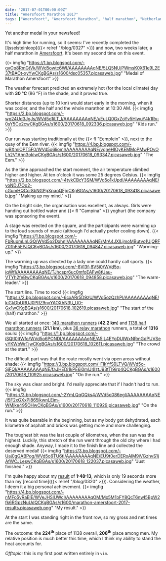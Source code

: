 ```yaml
---
date: "2017-07-01T00:00:00Z"
title: "Amersfoort Marathon 2017"
tags: ["Amersfoort", "Amersfoort Marathon", "half marathon", "Netherlands", "running", "sport"]
---
```


Yet another medal in your newsfeed!

It's high time for running, so it seems: I've recently completed the [Ijsselsteinloop]({{< relref "/blog/0327" >}}) and now, two weeks later, a half marathon in [Amersfoort](https://www.marathonamersfoort.nl/). It's been my second time on this event.

<!--more-->

{{< imgfig "https://1.bp.blogspot.com/-gyOp8RmGtVk/WVd5owtc6WI/AAAAAAAAqNE/5LQ5NUjPWmsK0X61e9L2E37tBAOt-xyYwCKgBGAs/s1600/dsc05357.picasaweb.jpg" "Medal of Marathon Amersfoort" >}}

The weather forecast predicted an extremely hot (for the local climate) day with **30 °C** (86 °F) in the shade, and it proved true.

Shorter distances (up to 10 km) would start early in the morning, when it was cooler, and the half and the whole marathon at 10:30 AM.
{{< imgfig "https://2.bp.blogspot.com/-wp24Ud3JgJs/WVd5o1iLT_I/AAAAAAAAqNE/uEuLQ0GxZoYv5HlwuY4k1Rv-0sY5Ce2cwCKgBGAs/s1600/20170618_092336.picasaweb.jpg" "Kids run." >}}

Our run was starting traditionally at the {{< fl "Eemplein" >}}, next to the quay of the Eem river.
{{< imgfig "https://4.bp.blogspot.com/-wBXmiOPT5F0/WVd5o6liomI/AAAAAAAAqNE/vgneHIOyKEMMoPMwPOvOLh2V1Ahn3oklwCKgBGAs/s1600/20170618_093347.picasaweb.jpg" "The Eem." >}}

As the time approached the start moment, the air temperature climbed higher and higher. At ten o'clock it was some 25 degrees Celsius.
{{< imgfig "https://2.bp.blogspot.com/-4tvkCBcY3SM/WVd5o1kUpdI/AAAAAAAAqNE/yoNDJ7Oo2-cGumHQCcr8bNGPgXpaoQFjgCKgBGAs/s1600/20170618_093418.picasaweb.jpg" "Making up my mind." >}}

On the bright side, the organisation was excellent, as always. Girls were handing out bottled water and {{< fl "Campina" >}} yoghurt (the company was sponsoring the event).

A stage was erected on the square, and the participants were warming up to the loud sounds of music (although I'd actually prefer cooling down).
{{< imgfig "https://1.bp.blogspot.com/-FbRuomLnLGQ/WVd5o2DxhnI/AAAAAAAAqNE/MrA4JXlLjmoMButvo1UjQRFZ01hF5EPJQCKgBGAs/s1600/20170618_094847.picasaweb.jpg" "Warming-up." >}}

The warming up was directed by a lady one could hardly call sporty.
{{< imgfig "https://3.bp.blogspot.com/-8VI3f-8V5i0/WVd5o-iqWfI/AAAAAAAAqNE/TJhcspr6uc0mfoEAFw8tUau-VTYh2feBwCKgBGAs/s1600/20170618_094858.picasaweb.jpg" "The warm-leader." >}}

The start line. Time to rock!
{{< imgfig "https://2.bp.blogspot.com/-6cxARr5D9zU/WVd5ozQzhPI/AAAAAAAAqNE/kiGkDbURUJ0PRZ9nyYAOXhN3U_U0-Gx1wCKgBGAs/s1600/20170618_102619.picasaweb.jpg" "The start of the (half) marathon." >}}

We all started at once: [140 marathon runners](https://results.sporthive.com/events/6280399465689907200/races/395733) (**42.2 km**) and [1138 half marathon runners](https://results.sporthive.com/events/6280399465689907200/races/395734) (**21.1 km**), plus [38 relay marathon](https://results.sporthive.com/events/6280399465689907200/races/414813) runners, a total of **1316** souls:
{{< imgfig "https://1.bp.blogspot.com/-iSQtI0ItWfo/WVd5o6PONDI/AAAAAAAAqNE/A5IL4EYoDUIWxNRmGdPUVSeyYKWbWrTjwCKgBGAs/s1600/20170618_102611.picasaweb.jpg" "The crowd at the start." >}}

The difficult part was that the route mostly went via open areas without shade:
{{< imgfig "https://3.bp.blogspot.com/-FlkYfS9LTVQ/WVd5o-SjFQI/AAAAAAAAqNE/faJHEDi1kPE6i0mlJ4IztJ93tTI9irp4QCKgBGAs/s1600/20170618_110925.picasaweb.jpg" "On the run." >}}

The sky was clear and bright. I'd really appreciate that if I hadn't had to run.
{{< imgfig "https://3.bp.blogspot.com/-2YmLQqGQks4/WVd5o086egI/AAAAAAAAqNE/I5F2xGXxPI865lkwnLEim-WMjke495OHwCKgBGAs/s1600/20170618_110929.picasaweb.jpg" "On the run." >}}

It was quite bearable in the beginning, but as my body got dehydrated, each kilometre of asphalt and bricks was getting more and more challenging.

The toughest bit was the last couple of kilometres, when the sun was the highest. Luckily, this stretch of the run went through the old city where I had enough shade. Anyway, I made it to the finish line and collected the deserved medal!
{{< imgfig "https://3.bp.blogspot.com/-Uaj0gGABPog/WVd5o6TU6tI/AAAAAAAAqNE/EU9t0erDERoAIM9iVGzhvS1jAfWCJLeswCKgBGAs/s1600/20170618_122037.picasaweb.jpg" "Just finished." >}}

I'm quite happy about my [result](https://results.sporthive.com/events/6280399465689907200/races/395734/bib/878) of **1:48:13**, which is only 19 seconds more than my [record time]({{< relref "/blog/0320" >}}). Considering the weather, I deem it a big personal achievement.
{{< imgfig "https://4.bp.blogspot.com/-nMFo5vRaEIE/WVeJHSlUWcI/AAAAAAAAqOM/Mx5M1bFY8QcT6nwI5BpW2fk6RGpzNuUdQCKgBGAs/s1600/marathon-amersfoort-2017-results.picasaweb.png" "My result." >}}

At the start I was standing right in the front row, so my gross and net times are the same.

The outcome: the **224<sup>th</sup>** place of 1138 overall, **208<sup>th</sup>** place among men. My relative position is much better this time, which I think my ability to stand the heat accounts for.

*Offtopic:* this is my first post written entirely in `vim`.
